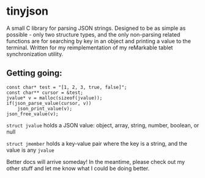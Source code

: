 # tinyjson

A small C library for parsing JSON strings.
Designed to be as simple as possible - only two structure types, and the only non-parsing related functions are for searching by key in an object and printing a value to the terminal.
Written for my reimplementation of my reMarkable tablet synchronization utility.
## Getting going:
```
const char* test = "[1, 2, 3, true, false]";
const char** cursor = &test;
jvalue* v = malloc(sizeof(jvalue));
if(json_parse_value(cursor, v))
    json_print_value(v);
json_free_value(v);
```
`struct jvalue` holds a JSON value: object, array, string, number, boolean, or null

`struct jmember` holds a key-value pair where the key is a string, and the value is any `jvalue`

Better docs will arrive someday!
In the meantime, please check out my other stuff and let me know what I could be doing better.
